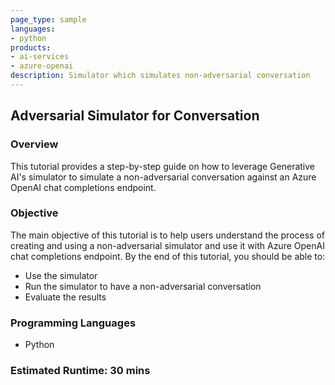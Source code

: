 ```yaml
---
page_type: sample
languages:
- python
products:
- ai-services
- azure-openai
description: Simulator which simulates non-adversarial conversation
---
```


## Adversarial Simulator for Conversation

### Overview

This tutorial provides a step-by-step guide on how to leverage Generative AI's simulator to simulate a non-adversarial conversation against an Azure OpenAI chat completions endpoint.

### Objective

The main objective of this tutorial is to help users understand the process of creating and using a non-adversarial simulator and use it with Azure OpenAI chat completions endpoint.
By the end of this tutorial, you should be able to:
- Use the simulator
- Run the simulator to have a non-adversarial conversation
- Evaluate the results

### Programming Languages
 - Python

### Estimated Runtime: 30 mins